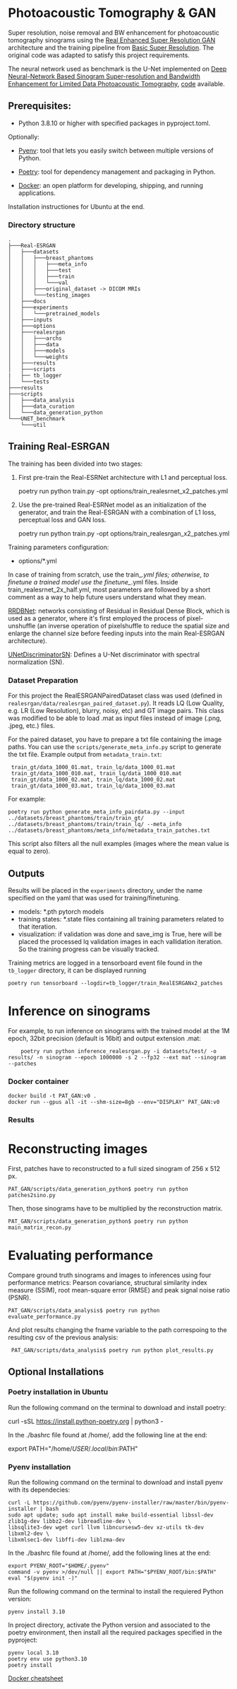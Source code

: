 # Photoacoustic Tomography & GAN

Super resolution, noise removal and BW enhancement for photoacoustic tomography sinograms using the [Real Enhanced Super Resolution GAN](https://github.com/xinntao/Real-ESRGAN) architecture and the training pipeline from [Basic Super Resolution](https://github.com/XPixelGroup/BasicSR). The original code was adapted to satisfy this project requirements.

The neural network used as benchmark is the U-Net implemented on [Deep Neural-Network Based Sinogram Super-resolution and Bandwidth Enhancement for Limited Data Photoacoustic Tomography](https://ieeexplore.ieee.org/document/9018129), [code](https://sites.google.com/site/sercmig/home/dnnpat) available.


## Prerequisites:

 - Python 3.8.10 or higher with specified packages in pyproject.toml.

Optionally:

- [Pyenv](https://github.com/pyenv/pyenv): tool that lets you easily switch between multiple versions of Python.

- [Poetry](https://python-poetry.org/docs/): tool for dependency management and packaging in Python.
    
- [Docker](https://www.docker.com/): an open platform for developing, shipping, and running applications. 

Installation instructiones for Ubuntu at the end.


### Directory structure

    .
    ├───Real-ESRGAN
    │   ├───datasets
    │   │   ├───breast_phantoms
    │   │   │   ├───meta_info
    │   │   │   ├───test
    │   │   │   ├───train
    │   │   │   └───val
    │   │   ├───original_dataset -> DICOM MRIs
    │   │   └───testing_images
    │   ├───docs
    │   ├───experiments
    │   │   └───pretrained_models
    │   ├───inputs
    │   ├───options
    │   ├───realesrgan
    │   │   ├───archs
    │   │   ├───data
    │   │   ├───models
    │   │   └───weights
    │   ├───results
    │   ├───scripts
    |   ├── tb_logger
    │   └───tests
    ├───results
    ├───scripts
    │   ├───data_analysis
    │   ├───data_curation
    │   └───data_generation_python
    └───UNET_benchmark
        └───util
 
## Training Real-ESRGAN

The training has been divided into two stages:

1. First pre-train the Real-ESRNet architecture with L1 and perceptual loss.



     poetry run python train.py -opt options/train_realesrnet_x2_patches.yml



2. Use the pre-trained Real-ESRNet model as an initialization of the generator, and train the Real-ESRGAN with a combination of L1 loss, perceptual loss and GAN loss.


    poetry run python train.py -opt options/train_realesrgan_x2_patches.yml



Training parameters configuration:

- options/*.yml

In case of training from scratch, use the train_*.yml files; otherwise, to finetune a trained model use the finetune_*.yml files. Inside train_realesrnet_2x_half.yml, most parameters are followed by a short comment as a way to help future users understand what they mean.

[RRDBNet](https://github.com/XPixelGroup/BasicSR/blob/f6b3790537e8e5da225cd3c018bf407e8e4519b4/basicsr/archs/rrdbnet_arch.py#L67): networks consisting of Residual in Residual Dense Block, which is used as a generator, where it's first employed the process of pixel-unshuffle (an inverse operation of pixelshuffle to reduce the spatial size and enlarge the channel size before feeding inputs into the main Real-ESRGAN architecture).

[UNetDiscriminatorSN](https://github.com/xinntao/Real-ESRGAN/blob/35ee6f781e9a5a80d5f2f1efb9102c9899a81ae1/realesrgan/archs/discriminator_arch.py#L8): Defines a U-Net discriminator with spectral normalization (SN). 


### Dataset Preparation

For this project the RealESRGANPairedDataset class was used (defined in ``realesrgan/data/realesrgan_paired_dataset.py``). It reads LQ (Low Quality, e.g. LR (Low Resolution), blurry, noisy, etc) and GT image pairs. This class was modified to be able to load .mat as input files instead of image (.png, .jpeg, etc.) files.


For the paired dataset, you have to prepare a txt file containing the image paths. You can use the ``scripts/generate_meta_info.py`` script to generate the txt file. Example output from ``metadata_train.txt``:

     train_gt/data_1000_01.mat, train_lq/data_1000_01.mat
     train_gt/data_1000_010.mat, train_lq/data_1000_010.mat
     train_gt/data_1000_02.mat, train_lq/data_1000_02.mat
     train_gt/data_1000_03.mat, train_lq/data_1000_03.mat
     
     
For example:

    poetry run python generate_meta_info_pairdata.py --input ../datasets/breast_phantoms/train/train_gt/ ../datasets/breast_phantoms/train/train_lq/ --meta_info ../datasets/breast_phantoms/meta_info/metadata_train_patches.txt
 

This script also filters all the null examples (images where the mean value is equal to zero).



## Outputs

Results will be placed in the ``experiments`` directory, under the name specified on the yaml that was used for training/finetuning. 

- models: *.pth pytorch models
- training states: *.state files containing all training parameters related to that iteration.
- visualization: if validation was done and save_img is True, here will be placed the processed lq validation images in each vallidation iteration. So the training progress can be visually tracked.

Training metrics are logged in a tensorboard event file found in the ``tb_logger`` directory, it can be displayed running

    poetry run tensorboard --logdir=tb_logger/train_RealESRGANx2_patches


# Inference on sinograms

For example, to run inference on sinograms with the trained model at the 1M epoch, 32bit precision (default is 16bit) and output extension .mat:


        poetry run python inference_realesrgan.py -i datasets/test/ -o results/ -n sinogram --epoch 1000000 -s 2 --fp32 --ext mat --sinogram --patches



### Docker container 

    docker build -t PAT_GAN:v0 .
    docker run --gpus all -it --shm-size=8gb --env="DISPLAY" PAT_GAN:v0


### Results


# Reconstructing images

First, patches have to reconstructed to a full sized sinogram of 256 x 512 px.


    PAT_GAN/scripts/data_generation_python$ poetry run python patches2sino.py


Then, those sinograms have to be multiplied by the reconstruction matrix.

    PAT_GAN/scripts/data_generation_python$ poetry run python main_matrix_recon.py


# Evaluating performance

Compare ground truth sinograms and images to inferences using four performance metrics: Pearson covariance, structural similarity index measure (SSIM), root mean-square error (RMSE) and peak signal noise ratio (PSNR).


    PAT_GAN/scripts/data_analysis$ poetry run python evaluate_performance.py 


And plot results changing the fname variable to the path correspoing to the resulting csv of the previous analysis:


     PAT_GAN/scripts/data_analysis$ poetry run python plot_results.py 



## Optional Installations

### Poetry installation in Ubuntu

Run the following command on the terminal to download and install poetry:

  curl -sSL https://install.python-poetry.org | python3 -

In the ./bashrc file found at /home/, add the following line at the end:
  
  export PATH="/home/$USER/.local/bin:$PATH"


### Pyenv installation 

Run the following command on the terminal to download and install pyenv with its dependecies:

    curl -L https://github.com/pyenv/pyenv-installer/raw/master/bin/pyenv-installer | bash
    sudo apt update; sudo apt install make build-essential libssl-dev zlib1g-dev libbz2-dev libreadline-dev \
    libsqlite3-dev wget curl llvm libncursesw5-dev xz-utils tk-dev libxml2-dev \
    libxmlsec1-dev libffi-dev liblzma-dev

In the ./bashrc file found at /home/, add the following lines at the end:

    export PYENV_ROOT="$HOME/.pyenv"
    command -v pyenv >/dev/null || export PATH="$PYENV_ROOT/bin:$PATH"
    eval "$(pyenv init -)"


Run the following command on the terminal to install the requiered Python version: 

    pyenv install 3.10 

In project directory, activate the Python version and associated to the poetry environment, then install all the required packages specified in the pyproject:
    
    pyenv local 3.10
    poetry env use python3.10
    poetry install


[Docker cheatsheet](https://dockerlabs.collabnix.com/docker/cheatsheet/)

